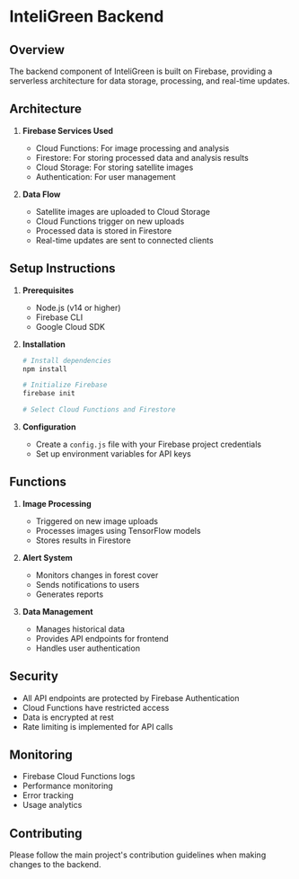 # InteliGreen Backend

## Overview
The backend component of InteliGreen is built on Firebase, providing a serverless architecture for data storage, processing, and real-time updates.

## Architecture

1. **Firebase Services Used**
   - Cloud Functions: For image processing and analysis
   - Firestore: For storing processed data and analysis results
   - Cloud Storage: For storing satellite images
   - Authentication: For user management

2. **Data Flow**
   - Satellite images are uploaded to Cloud Storage
   - Cloud Functions trigger on new uploads
   - Processed data is stored in Firestore
   - Real-time updates are sent to connected clients

## Setup Instructions

1. **Prerequisites**
   - Node.js (v14 or higher)
   - Firebase CLI
   - Google Cloud SDK

2. **Installation**
   ```bash
   # Install dependencies
   npm install

   # Initialize Firebase
   firebase init

   # Select Cloud Functions and Firestore
   ```

3. **Configuration**
   - Create a `config.js` file with your Firebase project credentials
   - Set up environment variables for API keys

## Functions

1. **Image Processing**
   - Triggered on new image uploads
   - Processes images using TensorFlow models
   - Stores results in Firestore

2. **Alert System**
   - Monitors changes in forest cover
   - Sends notifications to users
   - Generates reports

3. **Data Management**
   - Manages historical data
   - Provides API endpoints for frontend
   - Handles user authentication

## Security

- All API endpoints are protected by Firebase Authentication
- Cloud Functions have restricted access
- Data is encrypted at rest
- Rate limiting is implemented for API calls

## Monitoring

- Firebase Cloud Functions logs
- Performance monitoring
- Error tracking
- Usage analytics

## Contributing

Please follow the main project's contribution guidelines when making changes to the backend.